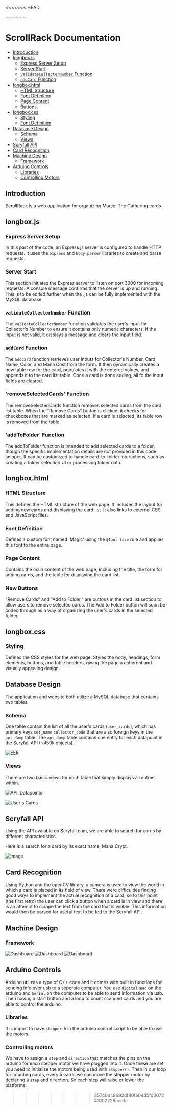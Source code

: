 <<<<<<< HEAD

=======
# ScrollRack Documentation

- [Introduction](#introduction)
- [longbox.js](#longboxjs)
  - [Express Server Setup](#express-server-setup)
  - [Server Start](#server-start)
  - [`validateCollectorNumber` Function](#validatecollectornumber-function)
  - [`addCard` Function](#addcard-function)
- [longbox.html](#longboxhtml)
  - [HTML Structure](#html-structure)
  - [Font Definition](#font-definition)
  - [Page Content](#page-content)
  - [Buttons](#buttons).
- [longbox.css](#longboxcss)
  - [Styling](#styling)
  - [Font Definition](#font-definition-css)
- [Database Design](#database-design)
  - [Schema](#schema)
  - [Views](#views)
- [Scryfall API](#scryfall-api)
- [Card Recognition](#card-recognition)
- [Machine Design](#machine-design)
  - [Framework](#framework)
- [Arduino Controls](#arduino-controls)
    - [Libraries](#libraries)
    - [Controlling Motors](#controlling-motors)

## Introduction

ScrollRack is a web application for organizing Magic: The Gathering cards.

## longbox.js

### Express Server Setup

In this part of the code, an Express.js server is configured to handle HTTP requests. It uses the `express` and `body-parser` libraries to create and parse requests.

### Server Start

This section initiates the Express server to listen on port 3000 for incoming requests. A console message confirms that the server is up and running. This is to be edited further when the .js can be fully implemented with the MySQL database.

### `validateCollectorNumber` Function

The `validateCollectorNumber` function validates the user's input for Collector's Number to ensure it contains only numeric characters. If the input is not valid, it displays a message and clears the input field.

### `addCard` Function

The `addCard` function retrieves user inputs for Collector's Number, Card Name, Color, and Mana Cost from the form. It then dynamically creates a new table row for the card, populates it with the entered values, and appends it to the card list table. Once a card is done adding, all fo the input fields are cleared.

### 'removeSelectedCards' Function

The removeSelectedCards function removes selected cards from the card list table. When the "Remove Cards" button is clicked, it checks for checkboxes that are marked as selected. If a card is selected, its table row is removed from the table.

### 'addToFolder' Function

The addToFolder function is intended to add selected cards to a folder, though the specific implementation details are not provided in this code snippet. It can be customized to handle card-to-folder interactions, such as creating a folder selection UI or processing folder data.

## longbox.html

### HTML Structure

This defines the HTML structure of the web page. It includes the layout for adding new cards and displaying the card list. It also links to external CSS and JavaScript files.

### Font Definition

Defines a custom font named 'Magic' using the `@font-face` rule and applies this font to the entire page.

### Page Content

Contains the main content of the web page, including the title, the form for adding cards, and the table for displaying the card list.

### New Buttons

"Remove Cards" and "Add to Folder," are buttons in the card list section to allow users to remove selected cards. The Add to Folder button will soon be coded through as a way of organizing the user's cards in the selected folder.


## longbox.css

### Styling

Defines the CSS styles for the web page. Styles the body, headings, form elements, buttons, and table headers, giving the page a coherent and visually appealing design.

## Database Design

The application and website both utilize a MySQL database that contains two tables.

### Schema

One table contain the list of all the user's cards (`user_cards`), which has primary keys `set_name` `collector_code` that are also foreign keys in the `api_dump` table. The `api_dump` table contains one entry for each datapoint in the Scryfall API (~450k objects).

![EER](https://github.com/TroyChiasson/LongBox/assets/80844548/7ab379c8-ad8a-42a1-a037-32d87f88aa2d)

### Views

There are two basic views for each table that simply displays all entries within.

![API_Datapoints](https://github.com/TroyChiasson/LongBox/assets/80844548/b5cd0d2a-2c9c-4840-bb4c-568a9328a514)

![User's Cards](https://github.com/TroyChiasson/LongBox/assets/80844548/506b8174-e96e-4270-b582-3dceb76ceab2)


## Scryfall API

Using the API avaiable on Scryfall.com, we are able to search for cards by different characteristics.

Here is a search for a card by its exact name, Mana Crypt.

![image](https://github.com/TroyChiasson/LongBox/assets/45201515/d62c9bbb-e63d-42b4-9833-d58f77681988)

## Card Recognition
Using Python and the openCV library, a camera is used to view the world in which a card is placed in its field of view.
There were difficulties finding good ways to implement the actual recognition of a card, so to this point (the first retro) the user can click a button when a card is in view and there is an attempt to scrape the text from the card that is visible. This information would then be parsed for useful text to be fed to the Scryfall API.

## Machine Design

### Framework
![Dashboard](backRear.PNG)
![Dashboard](rightFrontal.PNG)
![Dashboard](LeftFrontal.PNG)

## Arduino Controls

Arduino utilizes a type of C++ code and it comes with built in functions for sending info over usb to a seperate computer. You use `digitalRead` on the arduino and `Serial` on the computer to be able to send information via usb. Then having a start button and a loop to count scanned cards and you are able to control the arduino.

### Libraries

It is import to have `stepper.h` in the arduino control script to be able to use the motors.

### Controlling motors

We have to assign a `step` and `direction` that matches the pins on the arduino for each stepper motor we have plugged into it. Once these are set you need to initialize the motors being used with `stepper()`. Then in our loop for counting cards, every 5 cards we can move the stepper motor by declaring a `step` and direction. So each step will raise or lower the platforms.
>>>>>>> 35740dc9692df80fa04d5fd307243102229ccb1c
